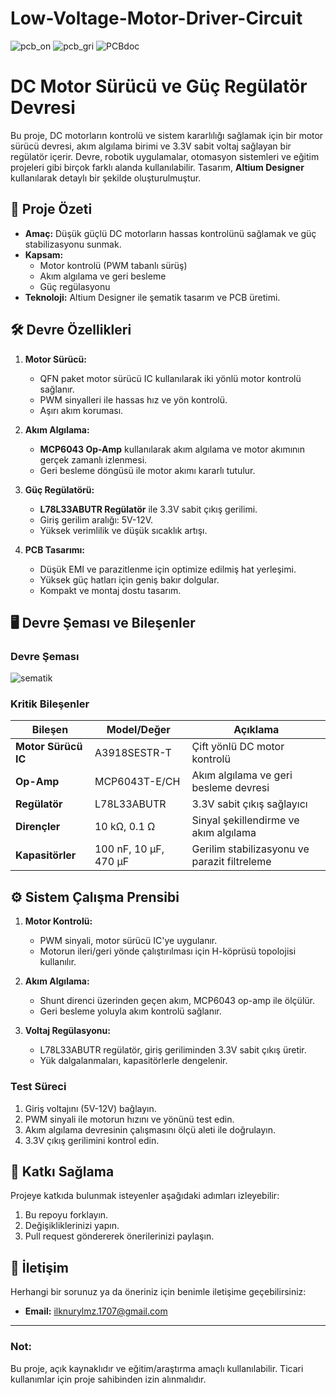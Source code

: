 # Low-Voltage-Motor-Driver-Circuit

![pcb_on](https://github.com/user-attachments/assets/3185e925-4f6b-4a28-b1ef-4887451499d7)  ![pcb_gri](https://github.com/user-attachments/assets/9778d62f-5e50-4e6a-80fe-d77db8c664cd) ![PCBdoc](https://github.com/user-attachments/assets/4f8eb9ff-2043-4bae-89ed-d3658a745d8d)

# **DC Motor Sürücü ve Güç Regülatör Devresi**

Bu proje, DC motorların kontrolü ve sistem kararlılığı sağlamak için bir motor sürücü devresi, akım algılama birimi ve 3.3V sabit voltaj sağlayan bir regülatör içerir. Devre, robotik uygulamalar, otomasyon sistemleri ve eğitim projeleri gibi birçok farklı alanda kullanılabilir. Tasarım, **Altium Designer** kullanılarak detaylı bir şekilde oluşturulmuştur.


## 📜 **Proje Özeti**
- **Amaç:** Düşük güçlü DC motorların hassas kontrolünü sağlamak ve güç stabilizasyonu sunmak.
- **Kapsam:** 
  - Motor kontrolü (PWM tabanlı sürüş)
  - Akım algılama ve geri besleme
  - Güç regülasyonu
- **Teknoloji:** Altium Designer ile şematik tasarım ve PCB üretimi.


## 🛠️ **Devre Özellikleri**
1. **Motor Sürücü:**
   - QFN paket motor sürücü IC kullanılarak iki yönlü motor kontrolü sağlanır.
   - PWM sinyalleri ile hassas hız ve yön kontrolü.
   - Aşırı akım koruması.

2. **Akım Algılama:**
   - **MCP6043 Op-Amp** kullanılarak akım algılama ve motor akımının gerçek zamanlı izlenmesi.
   - Geri besleme döngüsü ile motor akımı kararlı tutulur.

3. **Güç Regülatörü:**
   - **L78L33ABUTR Regülatör** ile 3.3V sabit çıkış gerilimi.
   - Giriş gerilim aralığı: 5V-12V.
   - Yüksek verimlilik ve düşük sıcaklık artışı.

4. **PCB Tasarımı:**
   - Düşük EMI ve parazitlenme için optimize edilmiş hat yerleşimi.
   - Yüksek güç hatları için geniş bakır dolgular.
   - Kompakt ve montaj dostu tasarım.


## 🖥️ **Devre Şeması ve Bileşenler**

### **Devre Şeması**

![sematik](https://github.com/user-attachments/assets/f4eb6c9d-66e8-44f2-bdba-d9fcf4193ebf)

### **Kritik Bileşenler**
| **Bileşen**       | **Model/Değer**               | **Açıklama**                                 |
|--------------------|-------------------------------|---------------------------------------------|
| **Motor Sürücü IC**| A3918SESTR-T                 | Çift yönlü DC motor kontrolü                |
| **Op-Amp**         | MCP6043T-E/CH                | Akım algılama ve geri besleme devresi       |
| **Regülatör**      | L78L33ABUTR                  | 3.3V sabit çıkış sağlayıcı                  |
| **Dirençler**      | 10 kΩ, 0.1 Ω                 | Sinyal şekillendirme ve akım algılama       |
| **Kapasitörler**   | 100 nF, 10 µF, 470 µF        | Gerilim stabilizasyonu ve parazit filtreleme|


## ⚙️ **Sistem Çalışma Prensibi**
1. **Motor Kontrolü:**
   - PWM sinyali, motor sürücü IC'ye uygulanır.
   - Motorun ileri/geri yönde çalıştırılması için H-köprüsü topolojisi kullanılır.

2. **Akım Algılama:**
   - Shunt direnci üzerinden geçen akım, MCP6043 op-amp ile ölçülür.
   - Geri besleme yoluyla akım kontrolü sağlanır.

3. **Voltaj Regülasyonu:**
   - L78L33ABUTR regülatör, giriş geriliminden 3.3V sabit çıkış üretir.
   - Yük dalgalanmaları, kapasitörlerle dengelenir.

### **Test Süreci**
1. Giriş voltajını (5V-12V) bağlayın.
2. PWM sinyali ile motorun hızını ve yönünü test edin.
3. Akım algılama devresinin çalışmasını ölçü aleti ile doğrulayın.
4. 3.3V çıkış gerilimini kontrol edin.


## 🌟 **Katkı Sağlama**
Projeye katkıda bulunmak isteyenler aşağıdaki adımları izleyebilir:
1. Bu repoyu forklayın.
2. Değişikliklerinizi yapın.
3. Pull request göndererek önerilerinizi paylaşın.


## 📧 **İletişim**
Herhangi bir sorunuz ya da öneriniz için benimle iletişime geçebilirsiniz:
- **Email:** [ilknurylmz.1707@gmail.com](mailto:ilknurylmz.1707@gmail.com)

---

### **Not:**
Bu proje, açık kaynaklıdır ve eğitim/araştırma amaçlı kullanılabilir. Ticari kullanımlar için proje sahibinden izin alınmalıdır.
